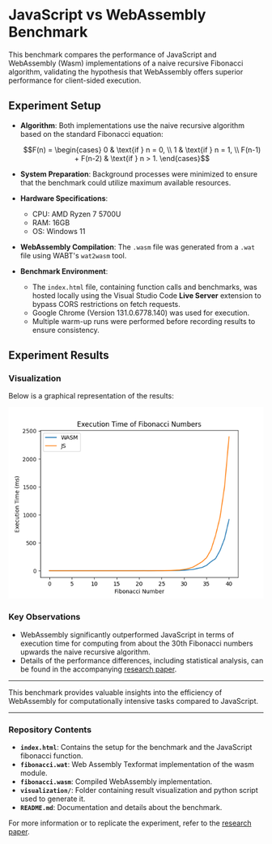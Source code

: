 # JavaScript vs WebAssembly Benchmark

This benchmark compares the performance of JavaScript and WebAssembly (Wasm) implementations of a naive recursive Fibonacci algorithm, validating the hypothesis that WebAssembly offers superior performance for client-sided execution.

## Experiment Setup

- **Algorithm**: Both implementations use the naive recursive algorithm based on the standard Fibonacci equation:
  
  $$F(n) = 
  \begin{cases} 
  0 & \text{if } n = 0, \\
  1 & \text{if } n = 1, \\
  F(n-1) + F(n-2) & \text{if } n > 1. 
  \end{cases}$$

- **System Preparation**: Background processes were minimized to ensure that the benchmark could utilize maximum available resources.

- **Hardware Specifications**:
  - CPU: AMD Ryzen 7 5700U
  - RAM: 16GB
  - OS: Windows 11

- **WebAssembly Compilation**: The `.wasm` file was generated from a `.wat` file using WABT's `wat2wasm` tool.

- **Benchmark Environment**:
  - The `index.html` file, containing function calls and benchmarks, was hosted locally using the Visual Studio Code **Live Server** extension to bypass CORS restrictions on fetch requests.
  - Google Chrome (Version 131.0.6778.140) was used for execution.
  - Multiple warm-up runs were performed before recording results to ensure consistency.

## Experiment Results

### Visualization
Below is a graphical representation of the results:

![Result Visualization](./visualization/visualization.png)

### Key Observations
- WebAssembly significantly outperformed JavaScript in terms of execution time for computing from about the 30th Fibonacci numbers upwards the naive recursive algorithm.
- Details of the performance differences, including statistical analysis, can be found in the accompanying [research paper](example.com).

---

This benchmark provides valuable insights into the efficiency of WebAssembly for computationally intensive tasks compared to JavaScript.

---

### Repository Contents
- **`index.html`**: Contains the setup for the benchmark and the JavaScript fibonacci function.
- **`fibonacci.wat`**: Web Assembly Texformat implementation of the wasm module.
- **`fibonacci.wasm`**: Compiled WebAssembly implementation.
- **`visualization/`**: Folder containing result visualization and python script used to generate it.
- **`README.md`**: Documentation and details about the benchmark.

For more information or to replicate the experiment, refer to the [research paper](example.com).
